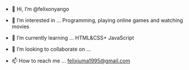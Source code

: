 - 👋 Hi, I’m @felixonyango
- 👀 I’m interested in ... Programming, playing online games and watching movies

- 🌱 I’m currently learning ... HTML&CSS+ JavaScript
- 💞️ I’m looking to collaborate on ...
- 📫 How to reach me ...
felixjuma1995@gmail.com
<!---
felixonyango/felixonyango is a ✨ special ✨ repository because its `README.md` (this file) appears on your GitHub profile.
You can click the Preview link to take a look at your changes.
--->
